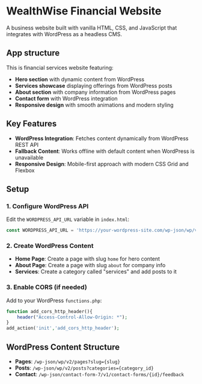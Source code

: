 
# WealthWise Financial Website

A business website built with vanilla HTML, CSS, and JavaScript that integrates with WordPress as a headless CMS.

## App structure
This is financial services website featuring:
- **Hero section** with dynamic content from WordPress
- **Services showcase** displaying offerings from WordPress posts
- **About section** with company information from WordPress pages
- **Contact form** with WordPress integration
- **Responsive design** with smooth animations and modern styling

## Key Features

- **WordPress Integration**: Fetches content dynamically from WordPress REST API
- **Fallback Content**: Works offline with default content when WordPress is unavailable
- **Responsive Design**: Mobile-first approach with modern CSS Grid and Flexbox

## Setup

### 1. Configure WordPress API
Edit the `WORDPRESS_API_URL` variable in `index.html`:
```javascript
const WORDPRESS_API_URL = 'https://your-wordpress-site.com/wp-json/wp/v2';
```

### 2. Create WordPress Content
- **Home Page**: Create a page with slug `home` for hero content
- **About Page**: Create a page with slug `about` for company info
- **Services**: Create a category called "services" and add posts to it

### 3. Enable CORS (if needed)
Add to your WordPress `functions.php`:
```php
function add_cors_http_header(){
    header("Access-Control-Allow-Origin: *");
}
add_action('init','add_cors_http_header');
```

## WordPress Content Structure

- **Pages**: `/wp-json/wp/v2/pages?slug={slug}`
- **Posts**: `/wp-json/wp/v2/posts?categories={category_id}`
- **Contact**: `/wp-json/contact-form-7/v1/contact-forms/{id}/feedback`
